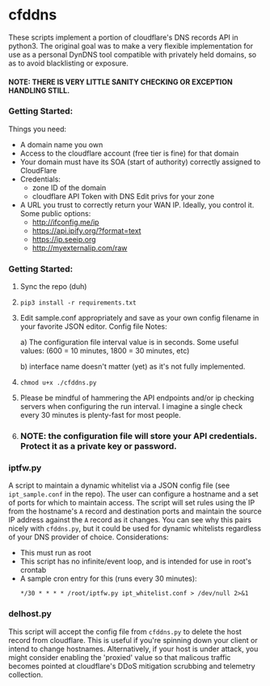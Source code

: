 # cfddns

These scripts implement a portion of cloudflare's DNS records API
in python3.  The original goal was to make a very flexible implementation for use as a personal DynDNS tool compatible with privately held domains, so as to avoid blacklisting or exposure.

#### NOTE:  THERE IS VERY LITTLE SANITY CHECKING OR EXCEPTION HANDLING STILL.


### Getting Started:

Things you need:
* A domain name you own
* Access to the cloudflare account (free tier is fine) for that domain
* Your domain must have its SOA (start of authority) correctly assigned to CloudFlare
* Credentials:
    * zone ID of the domain
    * cloudflare API Token with DNS Edit privs for your zone
* A URL you trust to correctly return your WAN IP.  Ideally, you control it.  Some public options:
    * http://ifconfig.me/ip
    * https://api.ipify.org/?format=text
    * https://ip.seeip.org
    * http://myexternalip.com/raw


### Getting Started:

1) Sync the repo (duh)
2) ```pip3 install -r requirements.txt```
3) Edit sample.conf appropriately and save as your own config filename in your favorite JSON editor. Config file Notes:

    a) The configuration file interval value is in seconds.  Some useful values: (600 = 10 minutes, 1800 = 30 minutes, etc)

    b) interface name doesn't matter (yet) as it's not fully implemented.
4) ```chmod u+x ./cfddns.py```
5) Please be mindful of hammering the API endpoints and/or ip checking servers when configuring the run interval.  I imagine a single check every 30 minutes is plenty-fast for most people.
6) ### NOTE: the configuration file will store your API credentials.  Protect it as a private key or password.

### iptfw.py
A script to maintain a dynamic whitelist via a JSON config file (see `ipt_sample.conf` in the repo).  The user can configure a hostname and a set of ports for which to maintain access.  The script will set rules using the IP from the hostname's `A` record and destination ports and maintain the source IP address against the `A` record as it changes.  You can see why this pairs nicely with `cfddns.py`, but it could be used for dynamic whitelists regardless of your DNS provider of choice.  Considerations:
* This must run as root
* This script has no infinite/event loop, and is intended for use in root's crontab
* A sample cron entry for this (runs every 30 minutes):
    ```
    */30 * * * * /root/iptfw.py ipt_whitelist.conf > /dev/null 2>&1
    ```

### delhost.py
This script will accept the config file from `cfddns.py` to delete the host record from cloudflare.  This is useful if you're spinning down your client or intend to change hostnames.  Alternatively, if your host is under attack, you might consider enabling the 'proxied' value so that malicous traffic becomes pointed at cloudflare's DDoS mitigation scrubbing and telemetry collection.

